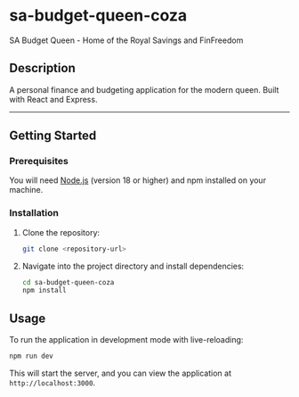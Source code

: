 # sa-budget-queen-coza

SA Budget Queen - Home of the Royal Savings and FinFreedom

## Description

A personal finance and budgeting application for the modern queen. Built with React and Express.

---

## Getting Started

### Prerequisites

You will need [Node.js](https://nodejs.org/) (version 18 or higher) and npm installed on your machine.

### Installation

1. Clone the repository:
   ```sh
   git clone <repository-url>
   ```
2. Navigate into the project directory and install dependencies:
   ```sh
   cd sa-budget-queen-coza
   npm install
   ```

## Usage

To run the application in development mode with live-reloading:
```sh
npm run dev
```
This will start the server, and you can view the application at `http://localhost:3000`.
